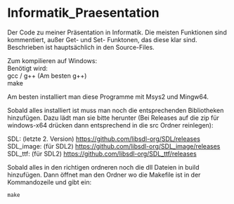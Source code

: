 # Informatik_Praesentation
Der Code zu meiner Präsentation in Informatik. Die meisten Funktionen sind kommentiert, außer Get- und Set- Funktonen, das diese klar sind.
Beschrieben ist hauptsächlich in den Source-Files.

Zum kompilieren auf Windows:  
  Benötigt wird:  
    gcc / g++ (Am besten g++)  
    make  
    
  Am besten installiert man diese Programme mit Msys2 und Mingw64.  

  Sobald alles installiert ist muss man noch die entsprechenden Bibliotheken hinzufügen.
  Dazu lädt man sie bitte herunter (Bei Releases auf die zip für windows-x64 drücken dann entsprechend in die src Ordner reinlegen):
  
  SDL: (letzte 2. Version) https://github.com/libsdl-org/SDL/releases  
  SDL_image: (für SDL2) https://github.com/libsdl-org/SDL_image/releases  
  SDL_ttf: (für SDL2) https://github.com/libsdl-org/SDL_ttf/releases  

  Sobald alles in den richtigen ordneren noch die dll Dateien in build hinzufügen.
  Dann öffnet man den Ordner wo die Makefile ist in der Kommandozeile und gibt ein:
  ```
  make
  ```
